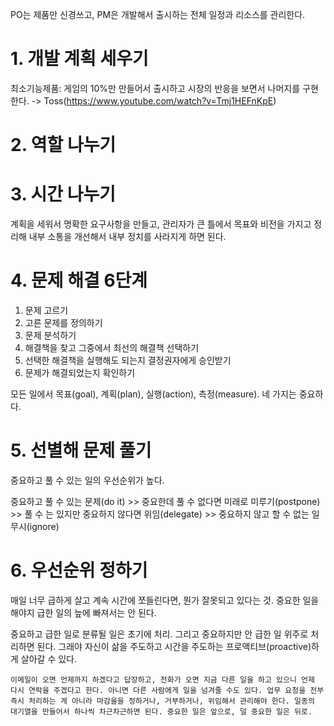 PO는 제품만 신경쓰고, PM은 개발해서 출시하는 전체 일정과 리소스를 관리한다.

# 1. 개발 계획 세우기

최소기능제품: 게임의 10%만 만들어서 출시하고 시장의 반응을 보면서 나머지를 구현한다. -> Toss(https://www.youtube.com/watch?v=Tmj1HEFnKpE)

# 2. 역할 나누기

# 3. 시간 나누기

계획을 세워서 명확한 요구사항을 만들고, 관리자가 큰 틀에서 목표와 비전을 가지고 정리해 내부 소통을 개선해서 내부 정치를 사라지게 하면 된다.

# 4. 문제 해결 6단계

1. 문제 고르기
2. 고른 문제를 정의하기
3. 문제 분석하기
4. 해결책을 찾고 그중에서 최선의 해결책 선택하기
5. 선택한 해결책을 실행해도 되는지 결정권자에게 승인받기
6. 문제가 해결되었는지 확인하기

모든 일에서 목표(goal), 계획(plan), 실행(action), 측정(measure). 네 가지는 중요하다.

# 5. 선별해 문제 풀기

중요하고 풀 수 있는 일의 우선순위가 높다.

중요하고 풀 수 있는 문제(do it) >> 중요한데 풀 수 없다면 미래로 미루기(postpone) >> 풀 수 는 있지만 중요하지 않다면 위임(delegate) >> 중요하지 않고 할 수 없는 일 무시(ignore)

# 6. 우선순위 정하기

매일 너무 급하게 살고 계속 시간에 쪼들린다면, 뭔가 잘못되고 있다는 것. 중요한 일을 해야지 급한 일의 늪에 빠져서는 안 된다.

중요하고 급한 일로 분류될 일은 초기에 처리. 그리고 중요하지만 안 급한 일 위주로 처리하면 된다. 그래야 자신이 삶을 주도하고 시간을 주도하는 프로액티브(proactive)하게 살아갈 수 있다.

```
이메일이 오면 언제까지 하겠다고 답장하고, 전화가 오면 지금 다른 일을 하고 있으니 언제 다시 연락을 주겠다고 한다. 아니면 다른 사람에게 일을 넘겨줄 수도 있다. 업무 요청을 전부 즉시 처리하는 게 아니라 마감을을 정하거나, 거부하거나, 위임해서 관리해야 한다. 일종의 대기열을 만들어서 하나씩 차근차근하면 된다. 중요한 일은 앞으로, 덜 중요한 일은 뒤로.
```

